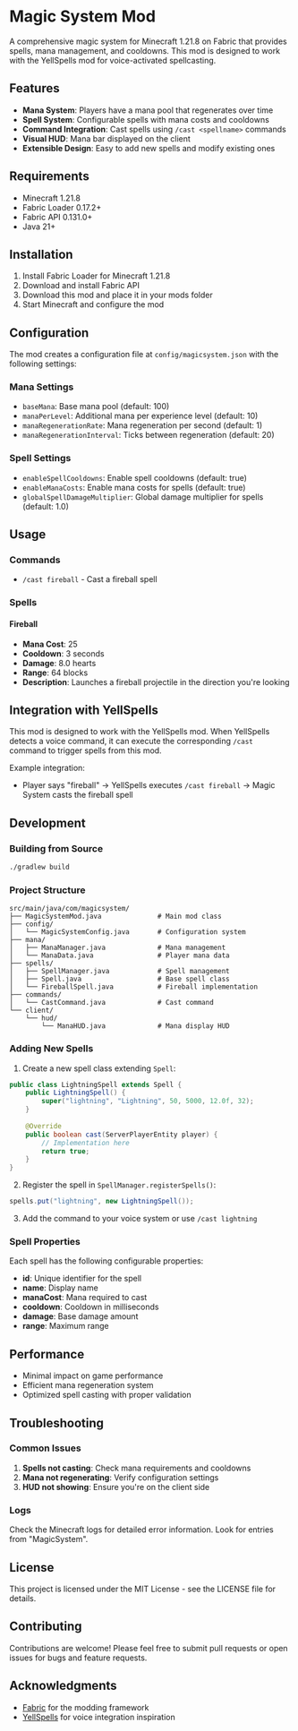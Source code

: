 # Magic System Mod

A comprehensive magic system for Minecraft 1.21.8 on Fabric that provides spells, mana management, and cooldowns. This mod is designed to work with the YellSpells mod for voice-activated spellcasting.

## Features

- **Mana System**: Players have a mana pool that regenerates over time
- **Spell System**: Configurable spells with mana costs and cooldowns
- **Command Integration**: Cast spells using `/cast <spellname>` commands
- **Visual HUD**: Mana bar displayed on the client
- **Extensible Design**: Easy to add new spells and modify existing ones

## Requirements

- Minecraft 1.21.8
- Fabric Loader 0.17.2+
- Fabric API 0.131.0+
- Java 21+

## Installation

1. Install Fabric Loader for Minecraft 1.21.8
2. Download and install Fabric API
3. Download this mod and place it in your mods folder
4. Start Minecraft and configure the mod

## Configuration

The mod creates a configuration file at `config/magicsystem.json` with the following settings:

### Mana Settings
- `baseMana`: Base mana pool (default: 100)
- `manaPerLevel`: Additional mana per experience level (default: 10)
- `manaRegenerationRate`: Mana regeneration per second (default: 1)
- `manaRegenerationInterval`: Ticks between regeneration (default: 20)

### Spell Settings
- `enableSpellCooldowns`: Enable spell cooldowns (default: true)
- `enableManaCosts`: Enable mana costs for spells (default: true)
- `globalSpellDamageMultiplier`: Global damage multiplier for spells (default: 1.0)

## Usage

### Commands
- `/cast fireball` - Cast a fireball spell

### Spells

#### Fireball
- **Mana Cost**: 25
- **Cooldown**: 3 seconds
- **Damage**: 8.0 hearts
- **Range**: 64 blocks
- **Description**: Launches a fireball projectile in the direction you're looking

## Integration with YellSpells

This mod is designed to work with the YellSpells mod. When YellSpells detects a voice command, it can execute the corresponding `/cast` command to trigger spells from this mod.

Example integration:
- Player says "fireball" → YellSpells executes `/cast fireball` → Magic System casts the fireball spell

## Development

### Building from Source

```bash
./gradlew build
```

### Project Structure

```
src/main/java/com/magicsystem/
├── MagicSystemMod.java              # Main mod class
├── config/
│   └── MagicSystemConfig.java       # Configuration system
├── mana/
│   ├── ManaManager.java             # Mana management
│   └── ManaData.java                # Player mana data
├── spells/
│   ├── SpellManager.java            # Spell management
│   ├── Spell.java                   # Base spell class
│   └── FireballSpell.java           # Fireball implementation
├── commands/
│   └── CastCommand.java             # Cast command
└── client/
    └── hud/
        └── ManaHUD.java             # Mana display HUD
```

### Adding New Spells

1. Create a new spell class extending `Spell`:
```java
public class LightningSpell extends Spell {
    public LightningSpell() {
        super("lightning", "Lightning", 50, 5000, 12.0f, 32);
    }
    
    @Override
    public boolean cast(ServerPlayerEntity player) {
        // Implementation here
        return true;
    }
}
```

2. Register the spell in `SpellManager.registerSpells()`:
```java
spells.put("lightning", new LightningSpell());
```

3. Add the command to your voice system or use `/cast lightning`

### Spell Properties

Each spell has the following configurable properties:
- **id**: Unique identifier for the spell
- **name**: Display name
- **manaCost**: Mana required to cast
- **cooldown**: Cooldown in milliseconds
- **damage**: Base damage amount
- **range**: Maximum range

## Performance

- Minimal impact on game performance
- Efficient mana regeneration system
- Optimized spell casting with proper validation

## Troubleshooting

### Common Issues

1. **Spells not casting**: Check mana requirements and cooldowns
2. **Mana not regenerating**: Verify configuration settings
3. **HUD not showing**: Ensure you're on the client side

### Logs

Check the Minecraft logs for detailed error information. Look for entries from "MagicSystem".

## License

This project is licensed under the MIT License - see the LICENSE file for details.

## Contributing

Contributions are welcome! Please feel free to submit pull requests or open issues for bugs and feature requests.

## Acknowledgments

- [Fabric](https://fabricmc.net/) for the modding framework
- [YellSpells](https://github.com/your-repo/yell-spells) for voice integration inspiration
